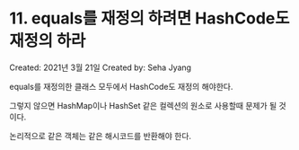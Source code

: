 # 11. equals를 재정의 하려면 HashCode도 재정의 하라

Created: 2021년 3월 21일
Created by: Seha Jyang

equals를 재정의한 클래스 모두에서 HashCode도 재정의 해야한다.

그렇지 않으면 HashMap이나 HashSet 같은 컬렉션의 원소로 사용할때 문제가 될 것이다.

논리적으로 같은 객체는 같은 해시코드를 반환해야 한다.